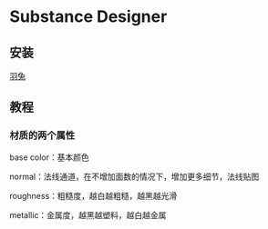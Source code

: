 # Substance Designer

## 安装

[羽兔](https://www.yutu.cn/)

## 教程

### 材质的两个属性

base color：基本颜色

normal：法线通道，在不增加面数的情况下，增加更多细节，法线贴图

roughness：粗糙度，越白越粗糙，越黑越光滑

metallic：金属度，越黑越塑料，越白越金属